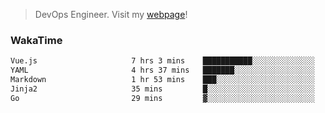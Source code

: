 > DevOps Engineer. Visit my [webpage](https://konst.fish)!

### WakaTime
<!--START_SECTION:waka-->

```txt
Vue.js                     7 hrs 3 mins    ███████████░░░░░░░░░░░░░░   43.35 %
YAML                       4 hrs 37 mins   ███████░░░░░░░░░░░░░░░░░░   28.39 %
Markdown                   1 hr 53 mins    ███░░░░░░░░░░░░░░░░░░░░░░   11.59 %
Jinja2                     35 mins         █░░░░░░░░░░░░░░░░░░░░░░░░   03.62 %
Go                         29 mins         ▓░░░░░░░░░░░░░░░░░░░░░░░░   03.01 %
```

<!--END_SECTION:waka-->
